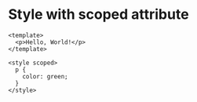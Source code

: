 # Style with scoped attribute

```vue
<template>
  <p>Hello, World!</p>
</template>

<style scoped>
  p {
    color: green;
  }
</style>
```
